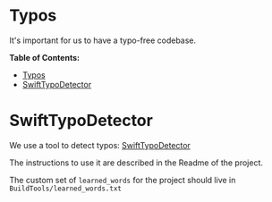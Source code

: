 # Typos

It's important for us to have a typo-free codebase.

**Table of Contents:**
- [Typos](#typos)
- [SwiftTypoDetector](#swifttypodetector)

# SwiftTypoDetector

We use a tool to detect typos: [SwiftTypoDetector](https://github.com/mdb1/SwiftTypoDetector)

The instructions to use it are described in the Readme of the project.

The custom set of `learned_words` for the project should live in `BuildTools/learned_words.txt`
